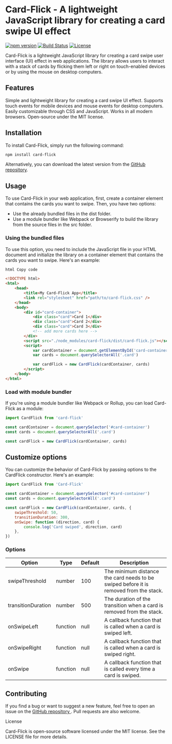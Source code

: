 # Card-Flick - A lightweight JavaScript library for creating a card swipe UI effect

[![npm version](https://img.shields.io/npm/v/card-flick.svg)](https://www.npmjs.com/package/card-flick)
[![Build Status](https://github.com/jorgejimenezQ/card-flick/actions/workflows/test.yml/badge.svg)](https://github.com/jorgejimenezQ/card-flick/actions/workflows/test.yml)
[![License](https://img.shields.io/badge/license-MIT-blue.svg)](./LICENSE)

Card-Flick is a lightweight JavaScript library for creating a card swipe user interface (UI) effect in web applications. The library allows users to interact with a stack of cards by flicking them left or right on touch-enabled devices or by using the mouse on desktop computers.

## Features

Simple and lightweight library for creating a card swipe UI effect.
Supports touch events for mobile devices and mouse events for desktop computers.
Easily customizable through CSS and JavaScript.
Works in all modern browsers.
Open-source under the MIT license.

## Installation

To install Card-Flick, simply run the following command:

```bash
npm install card-flick
```

Alternatively, you can download the latest version from the [GitHub repository](https://github.com/jorgejimenezQ/card-flick).

## Usage

To use Card-Flick in your web application, first, create a container element that contains the cards you want to swipe. Then, you have two options:

-   Use the already bundled files in the dist folder.
-   Use a module bundler like Webpack or Browserify to build the library from the source files in the src folder.

### Using the bundled files

To use this option, you need to include the JavaScript file in your HTML document and initialize the library on a container element that contains the cards you want to swipe. Here's an example:

```html
html Copy code

<!DOCTYPE html>
<html>
    <head>
        <title>My Card-Flick App</title>
        <link rel="stylesheet" href="path/to/card-flick.css" />
    </head>
    <body>
        <div id="card-container">
            <div class="card">Card 1</div>
            <div class="card">Card 2</div>
            <div class="card">Card 3</div>
            <!-- add more cards here -->
        </div>
        <script src="./node_modules/card-flick/dist/card-flick.js"></script>
        <script>
            var cardContainer = document.getElementById('card-container')
            var cards = document.querySelectorAll('.card')

            var cardFlick = new CardFlick(cardContainer, cards)
        </script>
    </body>
</html>
```

### Load with module bundler

If you're using a module bundler like Webpack or Rollup, you can load Card-Flick as a module:

```javascript
import CardFlick from 'card-flick'

const cardContainer = document.querySelector('#card-container')
const cards = document.querySelectorAll('.card')

const cardFlick = new CardFlick(cardContainer, cards)
```

## Customize options

You can customize the behavior of Card-Flick by passing options to the CardFlick constructor. Here's an example:

```javascript
import CardFlick from 'Card-Flick'

const cardContainer = document.querySelector('#card-container')
const cards = document.querySelectorAll('.card')

const cardFlick = new CardFlick(cardContainer, cards, {
    swipeThreshold: 50,
    transitionDuration: 300,
    onSwipe: function (direction, card) {
        console.log('Card swiped', direction, card)
    },
})
```

### Options

| Option             | Type     | Default | Description                                                                           |
| ------------------ | -------- | ------- | ------------------------------------------------------------------------------------- |
| swipeThreshold     | number   | 100     | The minimum distance the card needs to be swiped before it is removed from the stack. |
| transitionDuration | number   | 500     | The duration of the transition when a card is removed from the stack.                 |
| onSwipeLeft        | function | null    | A callback function that is called when a card is swiped left.                        |
| onSwipeRight       | function | null    | A callback function that is called when a card is swiped right.                       |
| onSwipe            | function | null    | A callback function that is called every time a card is swiped.                       |

## Contributing

If you find a bug or want to suggest a new feature, feel free to open an issue on the [ GitHub repository ](https://github.com/jorgejimenezQ/card-flick). Pull requests are also welcome.

License

Card-Flick is open-source software licensed under the MIT license. See the LICENSE file for more details.

